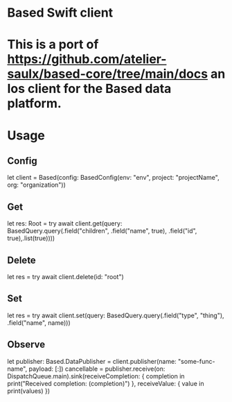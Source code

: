 # Based Swift client

This is a port of https://github.com/atelier-saulx/based-core/tree/main/docs an Ios client for the Based data platform.
=======
# Usage

## Config

let client = Based(config: BasedConfig(env: "env", project: "projectName", org: "organization"))

## Get
let res: Root = try await client.get(query: BasedQuery.query(.field("children", .field("name", true), .field("id", true),.list(true))))

## Delete
let res = try await client.delete(id: "root")

## Set
let res = try await client.set(query: BasedQuery.query(.field("type", "thing"), .field("name", name)))

## Observe
let publisher: Based.DataPublisher<SomeType> = client.publisher(name: "some-func-name", payload: [:])
cancellable = publisher.receive(on: DispatchQueue.main).sink(receiveCompletion: { completion in
    print("Received completion: \(completion)")
}, receiveValue: { value in
    print(values)
})
